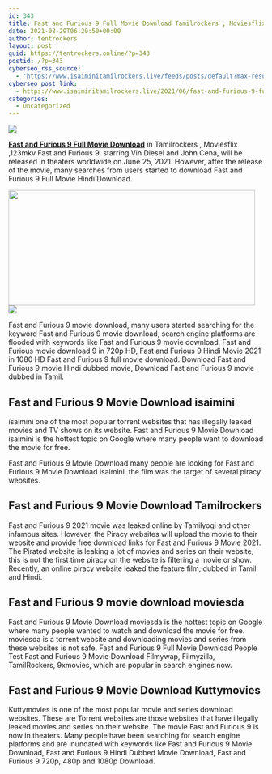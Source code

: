 ```yaml
---
id: 343
title: Fast and Furious 9 Full Movie Download Tamilrockers , Moviesflix , 123mkv
date: 2021-08-29T06:20:50+00:00
author: tentrockers
layout: post
guid: https://tentrockers.online/?p=343
postid: /?p=343
cyberseo_rss_source:
  - 'https://www.isaiminitamilrockers.live/feeds/posts/default?max-results=150&start-index=1'
cyberseo_post_link:
  - https://www.isaiminitamilrockers.live/2021/06/fast-and-furious-9-full-movie-download.html
categories:
  - Uncategorized
---
```

<div class="media_block">
  <img src="https://1.bp.blogspot.com/-CcxJcM70Wtc/YNU3OViA8dI/AAAAAAAAA8s/sluuHOD7AecbtUhgfPqf77FnNeFK3lAmgCLcBGAsYHQ/s72-w487-h228-c/maxresdefault__1__by_demarionc64_dedhgy1-pre.jpg" class="media_thumbnail" />
</div>

<meta content="Fast and Furious 9 Full Movie Download in Tamilrockers , Moviesflix ,123mkv Fast and Furious 9, starring Vin Diesel and John Cena, will be ..." name="twitter:description" />

  


<center>
</center>

**[Fast and Furious 9 Full Movie Download](https://www.tamilrockers.co.nz/fast-and-furious-9-full-movie-download-in-tamilrockers/)** in Tamilrockers , Moviesflix ,123mkv Fast and Furious 9, starring Vin Diesel and John Cena, will be released in theaters worldwide on June 25, 2021. However, after the release of the movie, many searches from users started to download Fast and Furious 9 Full Movie Hindi Download.

<div class="separator">
  <a href="https://1.bp.blogspot.com/-CcxJcM70Wtc/YNU3OViA8dI/AAAAAAAAA8s/sluuHOD7AecbtUhgfPqf77FnNeFK3lAmgCLcBGAsYHQ/s1192/maxresdefault__1__by_demarionc64_dedhgy1-pre.jpg"><img loading="lazy" border="0" data-original-height="670" data-original-width="1192" height="228" src="https://1.bp.blogspot.com/-CcxJcM70Wtc/YNU3OViA8dI/AAAAAAAAA8s/sluuHOD7AecbtUhgfPqf77FnNeFK3lAmgCLcBGAsYHQ/w487-h228/maxresdefault__1__by_demarionc64_dedhgy1-pre.jpg" width="487" /></a>
</div>



<div class="separator">
  <a href="https://www.tamilrockers.co.nz/fast-and-furious-9-full-movie-download-in-tamilrockers/"><img border="0" data-original-height="250" data-original-width="300" src="https://1.bp.blogspot.com/-nfbzYVobUik/YMlpOerzdgI/AAAAAAAAA3Y/aAupsOUs_WMY6Lv7R1OtZhI6OqaRh-YAwCPcBGAYYCw/s0/e854879156f0849f3d27a89db88ed039.png" /></a>
</div>

Fast and Furious 9 movie download, many users started searching for the keyword Fast and Furious 9 movie download, search engine platforms are flooded with keywords like Fast and Furious 9 movie download, Fast and Furious movie download 9 in 720p HD, Fast and Furious 9 Hindi Movie 2021 in 1080 HD Fast and Furious 9 full movie download. Download Fast and Furious 9 movie Hindi dubbed movie, Download Fast and Furious 9 movie dubbed in Tamil.

## **Fast and Furious 9 Movie Download isaimini**

isaimini one of the most popular torrent websites that has illegally leaked movies and TV shows on its website. Fast and Furious 9 Movie Download isaimini is the hottest topic on Google where many people want to download the movie for free.

Fast and Furious 9 Movie Download many people are looking for Fast and Furious 9 Movie Download isaimini. the film was the target of several piracy websites.

## **Fast and Furious 9 Movie Download Tamilrockers**

Fast and Furious 9 2021 movie was leaked online by Tamilyogi and other infamous sites. However, the Piracy websites will upload the movie to their website and provide free download links for Fast and Furious 9 Movie 2021. The Pirated website is leaking a lot of movies and series on their website, this is not the first time piracy on the website is filtering a movie or show. Recently, an online piracy website leaked the feature film, dubbed in Tamil and Hindi.

## **Fast and Furious 9 movie download moviesda**

Fast and Furious 9 Movie Download moviesda is the hottest topic on Google where many people wanted to watch and download the movie for free. moviesda is a torrent website and downloading movies and series from these websites is not safe. Fast and Furious 9 Full Movie Download People Test Fast and Furious 9 Movie Download Filmywap, Filmyzilla, TamilRockers, 9xmovies, which are popular in search engines now.

## **Fast and Furious 9 Movie Download Kuttymovies**

Kuttymovies is one of the most popular movie and series download websites. These are Torrent websites are those websites that have illegally leaked movies and series on their website. The movie Fast and Furious 9 is now in theaters. Many people have been searching for search engine platforms and are inundated with keywords like Fast and Furious 9 Movie Download, Fast and Furious 9 Hindi Dubbed Movie Download, Fast and Furious 9 720p, 480p and 1080p Download.

<center>
</center>
